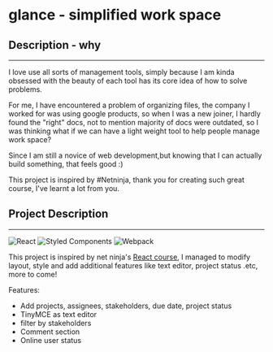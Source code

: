 # glance - simplified work space

## Description - why

---

I love use all sorts of management tools, simply because I am kinda obsessed with the beauty of each tool has its core idea of how to solve problems.

For me, I have encountered a problem of organizing files, the company I worked for was using google products, so when I was a new joiner, I hardly found the "right" docs, not to mention majority of docs were outdated, so I was thinking what if we can have a light weight tool to help people manage work space?

Since I am still a novice of web development,but knowing that I can actually build something, that feels good :)

This project is inspired by #Netninja, thank you for creating such great course, I've learnt a lot from you.

## Project Description

---

![React](https://img.shields.io/badge/react-%2320232a.svg?style=for-the-badge&logo=react&logoColor=%2361DAFB) ![Styled Components](https://img.shields.io/badge/styled--components-DB7093?style=for-the-badge&logo=styled-components&logoColor=white) ![Webpack](https://img.shields.io/badge/webpack-%238DD6F9.svg?style=for-the-badge&logo=webpack&logoColor=black)

This project is inspired by net ninja's [React course](https://www.udemy.com/course/build-web-apps-with-react-firebase/), I managed to modify layout, style and add additional features like text editor, project status .etc, more to come!

Features:

- Add projects, assignees, stakeholders, due date, project status
- TinyMCE as text editor
- filter by stakeholders
- Comment section
- Online user status
